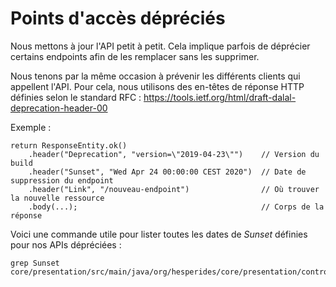 # Points d'accès dépréciés

Nous mettons à jour l'API petit à petit. Cela implique parfois de déprécier
certains endpoints afin de les remplacer sans les supprimer.

Nous tenons par la même occasion à prévenir les différents clients qui
appellent l'API. Pour cela, nous utilisons des en-têtes de réponse HTTP
définies selon le standard RFC : https://tools.ietf.org/html/draft-dalal-deprecation-header-00

Exemple :

    return ResponseEntity.ok()
        .header("Deprecation", "version=\"2019-04-23\"")    // Version du build
        .header("Sunset", "Wed Apr 24 00:00:00 CEST 2020")  // Date de suppression du endpoint
        .header("Link", "/nouveau-endpoint")                // Où trouver la nouvelle ressource
        .body(...);                                         // Corps de la réponse

Voici une commande utile pour lister toutes les dates de _Sunset_ définies pour nos APIs dépréciées :

    grep Sunset core/presentation/src/main/java/org/hesperides/core/presentation/controllers/*
